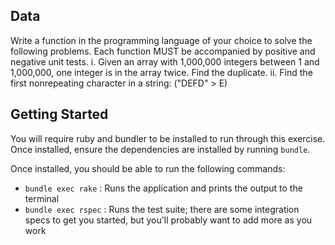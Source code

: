 ## Data

Write a function in the programming language of your choice to solve the following problems.
Each function MUST be accompanied by positive and negative unit tests.
	i. Given an array with 1,000,000 integers between 1 and 1,000,000, one integer is in the array twice. Find the duplicate.
	ii. Find the first non­repeating character in a string: ("DEFD" ­> E)


## Getting Started

You will require ruby and bundler to be installed to run through this exercise. Once installed, ensure the dependencies are installed by running `bundle`.

Once installed, you should be able to run the following commands:

- `bundle exec rake`  : Runs the application and prints the output to the terminal
- `bundle exec rspec` : Runs the test suite; there are some integration specs to get you started, but you'll probably want to add more as you work
